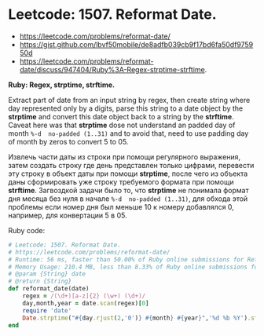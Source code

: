 # Leetcode: 1507. Reformat Date. 

- https://leetcode.com/problems/reformat-date/
- https://gist.github.com/lbvf50mobile/de8adfb039cb9f17bd6fa50df975950d
- https://leetcode.com/problems/reformat-date/discuss/947404/Ruby%3A-Regex-strptime-strftime.

**Ruby: Regex, strptime, strftime.**

Extract part of date from an input string by regex, then create string where day represented only by a digits, parse this string to a date object by  the **strptime** and convert this date object back to a string by  the **strftime**. Caveat here was that **strptime** dose not understand an padded day of month `%-d  no-padded (1..31)` and to avoid that, need to use padding day of month by zeros to convert 5 to 05.

Извлечь части даты из строки при помощи регулярного выражения, затем создать строку где день представлен только цифрами, перевести эту строку в объект даты при помощи **strptime**, после чего из объекта даны сформировать уже строку требуемого формата при помощи **strftime**.  Загвоздкой задачи было то, что **strptime** не понимала формат дня месяца без нуля в начале `%-d  no-padded (1..31)`, для обхода этой проблемы если номер дня был меньше 10 к номеру добавлялся 0, например, для конвертации 5 в 05.

Ruby code:
```Ruby
# Leetcode: 1507. Reformat Date.
# https://leetcode.com/problems/reformat-date/
# Runtime: 56 ms, faster than 50.00% of Ruby online submissions for Reformat Date.
# Memory Usage: 210.4 MB, less than 8.33% of Ruby online submissions for Reformat Date.
# @param {String} date
# @return {String}
def reformat_date(date)
    regex = /(\d+)[a-z]{2} (\w+) (\d+)/
    day,month,year = date.scan(regex)[0]
    require 'date'
    Date.strptime("#{day.rjust(2,'0')} #{month} #{year}",'%d %b %Y').strftime("%Y-%m-%d")
end
```